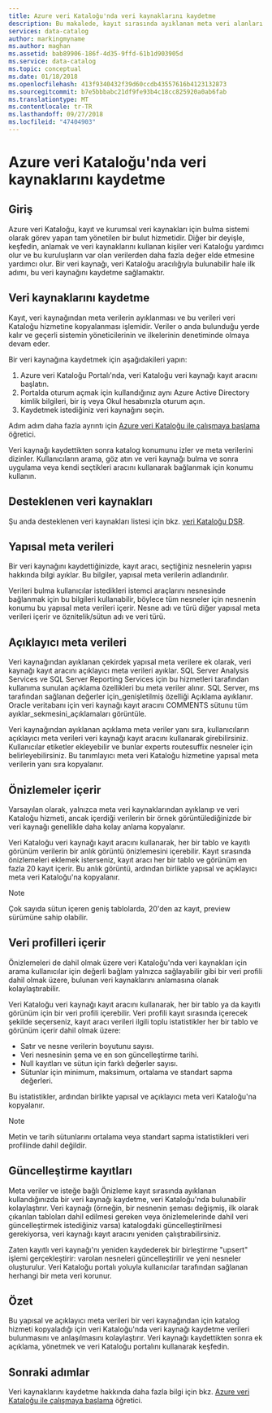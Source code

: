 ```yaml
---
title: Azure veri Kataloğu'nda veri kaynaklarını kaydetme
description: Bu makalede, kayıt sırasında ayıklanan meta veri alanları dahil olmak üzere, Azure veri Kataloğu'nda veri kaynaklarını kaydetme vurgulanır.
services: data-catalog
author: markingmyname
ms.author: maghan
ms.assetid: bab89906-186f-4d35-9ffd-61b1d903905d
ms.service: data-catalog
ms.topic: conceptual
ms.date: 01/18/2018
ms.openlocfilehash: 413f9340432f39d60ccdb43557616b4123132873
ms.sourcegitcommit: b7e5bbbabc21df9fe93b4c18cc825920a0ab6fab
ms.translationtype: MT
ms.contentlocale: tr-TR
ms.lasthandoff: 09/27/2018
ms.locfileid: "47404903"
---
```

# <a name="register-data-sources-in-azure-data-catalog"></a>Azure veri Kataloğu'nda veri kaynaklarını kaydetme
## <a name="introduction"></a>Giriş
Azure veri Kataloğu, kayıt ve kurumsal veri kaynakları için bulma sistemi olarak görev yapan tam yönetilen bir bulut hizmetidir. Diğer bir deyişle, keşfedin, anlamak ve veri kaynaklarını kullanan kişiler veri Kataloğu yardımcı olur ve bu kuruluşların var olan verilerden daha fazla değer elde etmesine yardımcı olur. Bir veri kaynağı, veri Kataloğu aracılığıyla bulunabilir hale ilk adımı, bu veri kaynağını kaydetme sağlamaktır.

## <a name="register-data-sources"></a>Veri kaynaklarını kaydetme
Kayıt, veri kaynağından meta verilerin ayıklanması ve bu verileri veri Kataloğu hizmetine kopyalanması işlemidir. Veriler o anda bulunduğu yerde kalır ve geçerli sistemin yöneticilerinin ve ilkelerinin denetiminde olmaya devam eder.

Bir veri kaynağına kaydetmek için aşağıdakileri yapın:
1. Azure veri Kataloğu Portalı'nda, veri Kataloğu veri kaynağı kayıt aracını başlatın. 
2. Portalda oturum açmak için kullandığınız aynı Azure Active Directory kimlik bilgileri, bir iş veya Okul hesabınızla oturum açın.
3. Kaydetmek istediğiniz veri kaynağını seçin.

Adım adım daha fazla ayrıntı için [Azure veri Kataloğu ile çalışmaya başlama](data-catalog-get-started.md) öğretici.

Veri kaynağı kaydettikten sonra katalog konumunu izler ve meta verilerini dizinler. Kullanıcıların arama, göz atın ve veri kaynağı bulma ve sonra uygulama veya kendi seçtikleri aracını kullanarak bağlanmak için konumu kullanın.

## <a name="supported-data-sources"></a>Desteklenen veri kaynakları
Şu anda desteklenen veri kaynakları listesi için bkz. [veri Kataloğu DSR](data-catalog-dsr.md).

## <a name="structural-metadata"></a>Yapısal meta verileri
Bir veri kaynağını kaydettiğinizde, kayıt aracı, seçtiğiniz nesnelerin yapısı hakkında bilgi ayıklar. Bu bilgiler, yapısal meta verilerin adlandırılır.

Verileri bulma kullanıcılar istedikleri istemci araçlarını nesnesinde bağlanmak için bu bilgileri kullanabilir, böylece tüm nesneler için nesnenin konumu bu yapısal meta verileri içerir. Nesne adı ve türü diğer yapısal meta verileri içerir ve öznitelik/sütun adı ve veri türü.

## <a name="descriptive-metadata"></a>Açıklayıcı meta verileri
Veri kaynağından ayıklanan çekirdek yapısal meta verilere ek olarak, veri kaynağı kayıt aracını açıklayıcı meta verileri ayıklar. SQL Server Analysis Services ve SQL Server Reporting Services için bu hizmetleri tarafından kullanıma sunulan açıklama özellikleri bu meta veriler alınır. SQL Server, ms tarafından sağlanan değerler için\_genişletilmiş özelliği Açıklama ayıklanır. Oracle veritabanı için veri kaynağı kayıt aracını COMMENTS sütunu tüm ayıklar\_sekmesini\_açıklamaları görüntüle.

Veri kaynağından ayıklanan açıklama meta veriler yanı sıra, kullanıcıların açıklayıcı meta verileri veri kaynağı kayıt aracını kullanarak girebilirsiniz. Kullanıcılar etiketler ekleyebilir ve bunlar experts routesuffix nesneler için belirleyebilirsiniz. Bu tanımlayıcı meta veri Kataloğu hizmetine yapısal meta verilerin yanı sıra kopyalanır.

## <a name="include-previews"></a>Önizlemeler içerir
Varsayılan olarak, yalnızca meta veri kaynaklarından ayıklanıp ve veri Kataloğu hizmeti, ancak içerdiği verilerin bir örnek görüntülediğinizde bir veri kaynağı genellikle daha kolay anlama kopyalanır.

Veri Kataloğu veri kaynağı kayıt aracını kullanarak, her bir tablo ve kayıtlı görünüm verilerin bir anlık görüntü önizlemesini içerebilir. Kayıt sırasında önizlemeleri eklemek isterseniz, kayıt aracı her bir tablo ve görünüm en fazla 20 kayıt içerir. Bu anlık görüntü, ardından birlikte yapısal ve açıklayıcı meta veri Kataloğu'na kopyalanır.

> [!NOTE]
> Çok sayıda sütun içeren geniş tablolarda, 20'den az kayıt, preview sürümüne sahip olabilir.
>
>

## <a name="include-data-profiles"></a>Veri profilleri içerir
Önizlemeleri de dahil olmak üzere veri Kataloğu'nda veri kaynakları için arama kullanıcılar için değerli bağlam yalnızca sağlayabilir gibi bir veri profili dahil olmak üzere, bulunan veri kaynaklarını anlamasına olanak kolaylaştırabilir.

Veri Kataloğu veri kaynağı kayıt aracını kullanarak, her bir tablo ya da kayıtlı görünüm için bir veri profili içerebilir. Veri profili kayıt sırasında içerecek şekilde seçerseniz, kayıt aracı verileri ilgili toplu istatistikler her bir tablo ve görünüm içerir dahil olmak üzere:

* Satır ve nesne verilerin boyutunu sayısı.
* Veri nesnesinin şema ve en son güncelleştirme tarihi.
* Null kayıtları ve sütun için farklı değerler sayısı.
* Sütunlar için minimum, maksimum, ortalama ve standart sapma değerleri.

Bu istatistikler, ardından birlikte yapısal ve açıklayıcı meta veri Kataloğu'na kopyalanır.

> [!NOTE]
> Metin ve tarih sütunlarını ortalama veya standart sapma istatistikleri veri profilinde dahil değildir.
>
>

## <a name="update-registrations"></a>Güncelleştirme kayıtları
Meta veriler ve isteğe bağlı Önizleme kayıt sırasında ayıklanan kullandığınızda bir veri kaynağı kaydetme, veri Kataloğu'nda bulunabilir kolaylaştırır. Veri kaynağı (örneğin, bir nesnenin şeması değişmiş, ilk olarak çıkarılan tabloları dahil edilmesi gereken veya önizlemelerinde dahil veri güncelleştirmek istediğiniz varsa) katalogdaki güncelleştirilmesi gerekiyorsa, veri kaynağı kayıt aracını yeniden çalıştırabilirsiniz.

Zaten kayıtlı veri kaynağı'nı yeniden kaydederek bir birleştirme "upsert" işlemi gerçekleştirir: varolan nesneleri güncelleştirilir ve yeni nesneler oluşturulur. Veri Kataloğu portalı yoluyla kullanıcılar tarafından sağlanan herhangi bir meta veri korunur.

## <a name="summary"></a>Özet
Bu yapısal ve açıklayıcı meta verileri bir veri kaynağından için katalog hizmeti kopyaladığı için veri Kataloğu'nda veri kaynağı kaydetme verileri bulunmasını ve anlaşılmasını kolaylaştırır. Veri kaynağı kaydettikten sonra ek açıklama, yönetmek ve veri Kataloğu portalını kullanarak keşfedin.

## <a name="next-steps"></a>Sonraki adımlar
Veri kaynaklarını kaydetme hakkında daha fazla bilgi için bkz. [Azure veri Kataloğu ile çalışmaya başlama](data-catalog-get-started.md) öğretici.
